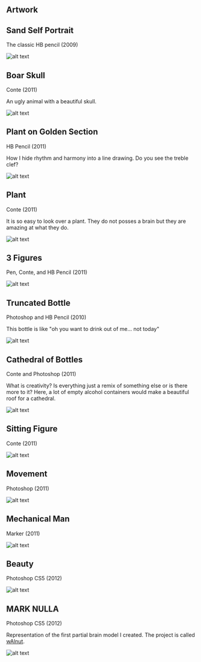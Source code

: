 ## Artwork

## Sand Self Portrait

The classic HB pencil (2009)

![alt text](https://raw.githubusercontent.com/quinnliu/CV/master/portfolio/artwork/sand_self_portrait.png)

## Boar Skull

Conte (2011)

An ugly animal with a beautiful skull.

![alt text](https://raw.githubusercontent.com/quinnliu/CV/master/portfolio/artwork/boar_skulls.png)

## Plant on Golden Section

HB Pencil (2011)

How I hide rhythm and harmony into a line drawing. Do you see the 
treble clef?

![alt text](https://raw.githubusercontent.com/quinnliu/CV/master/portfolio/artwork/plant_on_golden_section.jpg)

## Plant

Conte (2011)

It is so easy to look over a plant. They do not posses a brain but 
they are amazing at what they do.

![alt text](https://raw.githubusercontent.com/quinnliu/CV/master/portfolio/artwork/plant.png)

## 3 Figures

Pen, Conte, and HB Pencil (2011)

![alt text](https://raw.githubusercontent.com/quinnliu/CV/master/portfolio/artwork/3_figures.png)

## Truncated Bottle

Photoshop and HB Pencil (2010)

This bottle is like "oh you want to drink out of me... not today"

![alt text](https://raw.githubusercontent.com/quinnliu/CV/master/portfolio/artwork/truncated_bottle.jpg)

## Cathedral of Bottles

Conte and Photoshop (2011)

What is creativity? Is everything just a remix of something else or is
there more to it? Here, a lot of empty alcohol containers would make
a beautiful roof for a cathedral.

![alt text](https://raw.githubusercontent.com/quinnliu/CV/master/portfolio/artwork/cathedral_of_bottles.png)

## Sitting Figure

Conte (2011)

![alt text](https://raw.githubusercontent.com/quinnliu/CV/master/portfolio/artwork/sitting_man.png)

## Movement

Photoshop (2011)

![alt text](https://raw.githubusercontent.com/quinnliu/CV/master/portfolio/artwork/movement.png)

## Mechanical Man

Marker (2011)

![alt text](https://raw.githubusercontent.com/quinnliu/CV/master/portfolio/artwork/mechanical_man.png)

## Beauty

Photoshop CS5 (2012)

![alt text](https://raw.githubusercontent.com/quinnliu/CV/master/portfolio/artwork/beauty.jpg)

## MARK NULLA

Photoshop CS5 (2012)

Representation of the first partial brain model I created. The project is called [wAlnut](https://github.com/WalnutiQ/wAlnut).

![alt text](https://raw.githubusercontent.com/quinnliu/CV/master/portfolio/artwork/mark_NULLA.jpg)
